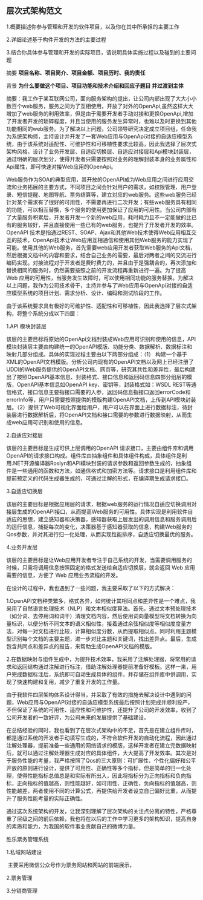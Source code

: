 ## 层次式架构范文

1.概要描述你参与管理和开发的软件项目，以及你在其中所承担的主要工作

2.详细论述基于构件开发的方法的主要过程 

3.结合你具体参与管理和开发的实际项目，请说明具体实施过程以及碰到的主要问题



摘要  **项目名称、项目简介、项目金额、项目历时、我的责任**

背景 **为什么要做这个项目、项目功能和技术介绍和回应子题目 并过渡到主体**

摘要：我工作于某互联网公司，面向服务架构的提出，让公司内部出现了大大小小数百个web服务，服务之间为了互相使用，开放了对外的OpenApi,虽然这样大大增加了web服务的利用效率，但是由于需要开发者手动对接和更换OpenApi,增加了开发者开发的琐碎程度，并且当使用的服务发生异常时，也难以及时更换到其他功能相同的web服务。为了解决以上问题，公司领导研究决定成立项目组，任命我为系统架构师，主持设计并开发了一套Web应用与OpenApi对接的自适应模型系统，由于该系统对适配性、可维护性和可移植性要求比较高，因此我选择了层次式架构风格，设计了业务开发层、自适应切换层、自适应对接层和Api模块封装层，通过明确的层次划分，使得开发者只需要按照对业务的理解封装本身的业务属性和Api属性，即可快速对接Web应用的OpenApi。

Web服务作为SOA的典型应用，其开放的OpenAPI成为Web应用之间进行应用交流和业务拓展的主要方式，不同项目之间会针对用户的需求，如权限管理、用户登录、短信提醒、地图导航、票务结算等，建立对应的web服务。这些web服务已经针对某个需求有了很好的可用性，不需要再进行二次开发；有些web服务具有相同的功能，可以相互替换，多个服务的使用更加保证了应用的可用性。当公司内部有了大量服务积累后，开发者开发一个新的web应用，耗时耗力且不一定能做的比已有的服务较好，并且直接使用一些已有的web服务，也提升了开发者开发的效率。OpenAPI 技术是指通过REST、SOAP、Ajax和其他Web技术使得Web应用相互交互的技术，OpenApi技术让Web应用互相通信和使用其他Web服务的能力实现了可能。使用其他的Web服务，首先需要web应用开发者获取Web服务的Api文档，然后根据文档中的内容和要求，结合自己业务的需要，最后对两者之间的交流进行编码实现。对接流程对于开发者是费时费力的，并且由于是强耦合的，再次添加和替换相同的服务时，仍然需要按照之前的开发流程再重新进行一遍。为了提高Web 应用的可用性，当服务发生故障时，可以使用相同功能的服务替换。为解决以上问题，我作为公司技术骨干，主持并参与了Web应用与OpenApi对接的自适应模型系统的项目计划、需求分析、设计、编码和测试阶段的工作。

由于该系统要求具有极好的可维护性、适配性和可移植性，因此我选择了层次式架构，将整个系统分成以下四层：

1.API 模块封装层

该层的主要目标将原始的OpenApi文档封装成Web应用可识别和使用的信息，API模块封装层主要由构建统一的OpenAPI模版、功能分类、数据解析、数据标注和映射几部分组成。具体的实现过程主要由以下两部分组成：（1） 构建一个基于XML的OpenAPI文档模版。分析公司内现有的OpenAPI文档以及网上已经注册了UDDI的Web服务提供的OpenAPI文档、网页等，研究其共性和差异性，最后构建出了按照OpenAPI基本信息、封装格式、接口信息和返回码信息四部分组层的模版，OpenAPI基本信息如OpenAPI key、密钥等，封装格式如：WSDL REST等通信格式，接口信息主要指接口需要的入参，返回码信息指接口返回errorCode和errorInfo等，用户只需要按照提供的模版构建OpenAPI文档，上传到API模块封装层。（2）提供了Web可视化界面给用户，用户可以在界面上进行数据标注，待封装层进行数据解析后，将OpenAPI文档和接口需要的参数进行数据映射，从而生成web应用可识别和使用的信息。

2.自适应对接层

该层的主要目标是生成可供上层调用的OpenAPI 请求接口，主要由组件库和调用OpenAPI的请求接口构成。组件库由抽象组件和具体组件构成，具体组件是利用.NET开源编译器Roslyn和API模块封装的请求参数和返回参数生成的，抽象组件是一些通用的函数和方法，如通信格式和加密方法等。请求接口是利用组件库和提前预定义的代码生成器生成的，可通过注解的形式，在编译期生成请求接口。

3.自适应切换层

该层的主要目标是根据应用层的请求，根据web服务的运行情况自适应切换调用对接层生成的OpenAPI接口，从而提高Web服务的可用性。具体实现是利用软件自适应的思想，建立感知器和决策器，感知器获取上层发出的调用信息和服务调用后的运行信息，捕捉每次的变化，决策器基于感知器获取的信息，构建Web服务的Qos参数，并对其进行归一化处理，从而实现性能排序，自适应切换最优的服务。

4.业务开发层

该层的主要目标是让Web应用开发者专注于自己系统的开发，当需要调用服务的时候，只需将调用信息按照固定的格式发送给自适应切换层，就会返回 Web 应用需要的信息，方便了 Web 应用业务流程的开发。

在设计的过程中，我也遇到了一些问题，我主要采取了以下的方式解决：

1.OpenAPI文档种类繁多，格式各异，如何统计其相同点和差异性是一个难点，我采用了自然语言处理技术（NLP）和文本相似度算法。首先，通过文本预处理技术（如分词、去停用词和词干）清理文档内容，然后使用词向量模型将文档转换为向量标识，以便分析不同文本的语义相似性，接着通过余弦相似度等相似度度量方法，对每一对文档进行比较，计算相似度分数，从而提取相似点。同时利用主题模型识别每个文档的主要主题，进一步对比主题和关键词，找出差异点。最后，生成包含共同点和差异点的报告，来帮助生成OpenAPI文档的模版。

2.在数据映射与组件生成中，为提升技术效率，我采用了注解处理器，将常用的请求和返回结构通过注解进行标注，借助注解处理器提前准备好模板。这样一来，用户完成数据标注后，系统即可自动生成具体的组件，并存储在组件库中供调用，实现了快速构建和复用，减少了重复开发的工作量。

由于我软件四层架构体系设计得当，并采取了有效的措施去解决设计中遇到的问题，Web应用与OpenAPI对接的自适应模型系统最后按照计划完成并顺利投产，不但保证了系统的可用性、适应性和可维护性，还提升了公司的开发效率，收到了公司开发者的一致好评，为公司未来的发展提供了基础建设。

在总结经验的同时，我也看到了在层次式架构中的不足，首先是在建立组件库时，都是通过系统的开发者手动填写生成的，不符合软件开发的自动化流程，因此通过注解处理器，提前准备一些通用的网络请求的模版，这样开发者在建立完数据映射后，就可以通过注解处理器生成对应的具体组件，大大提高了开发效率。其次是对于服务性能的考量，我严格按照了Qos的三大原则：可扩展性、个性化偏好和公平开放的原则进行设计，提供了可用性、正确性等多个指标，但是简单的归一化处理，使得性能指标总值总是和实际有所出入，因此将指标分为正向指标和负向指标，正向指标的值越高，则性能越好，如可用性、正确性，负向指标的值越高，则性能越差，两者使用不同的计算公式，再提供给开发者设立自己偏好比重，从而提升了服务性能考量的实际正确性。

通过这次系统架构的开发，让我深刻理解了层次架构的关注点分离的特性，严格尊重了层级之间的前后依赖，我也将在以后的工作中学习更多的架构知识，提高自身的素质和能力，为我国的软件事业贡献自己的微博力量。

 

 

胜乐票务管理系统

1.私域网站建设

​	主要采用微信公众号作为票务网站和网站的前端展示，

2.票务管理

3.分销商管理

